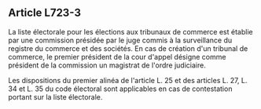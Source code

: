 Article L723-3
----
La liste électorale pour les élections aux tribunaux de commerce est établie par
une commission présidée par le juge commis à la surveillance du registre du
commerce et des sociétés. En cas de création d'un tribunal de commerce, le
premier président de la cour d'appel désigne comme président de la commission un
magistrat de l'ordre judiciaire.

Les dispositions du premier alinéa de l'article L. 25 et des articles L. 27, L.
34 et L. 35 du code électoral sont applicables en cas de contestation portant
sur la liste électorale.
